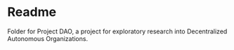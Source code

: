 # Readme

Folder for Project DAO, a project for exploratory research into Decentralized Autonomous Organizations.
